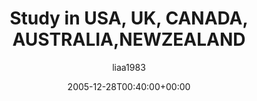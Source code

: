 ---
title: 'Study in USA, UK, CANADA, AUSTRALIA,NEWZEALAND'
posts: 1
hash: 't467'
author: 'liaa1983'
date: 2005-12-28T00:40:00+00:00
sources:
  - http://forums.tokipona.org/viewtopic.php%3Ft=467.html
---